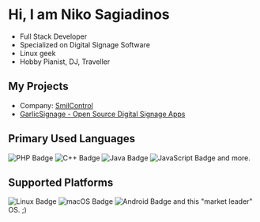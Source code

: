 # Hi, I am Niko Sagiadinos
- Full Stack Developer
- Specialized on Digital Signage Software
- Linux geek 
- Hobby Pianist, DJ, Traveller

## My Projects

- Company:  [SmilControl](http://smil-control.com)
- [GarlicSignage - Open Source Digital Signage Apps](https://github.com/garlic-signage)

## Primary Used Languages
![PHP Badge](https://img.shields.io/badge/PHP-777BB4?style=for-the-badge&logo=php&logoColor=white)
![C++ Badge](https://img.shields.io/badge/C++-00599C?style=for-the-badge&logo=c%2B%2B&logoColor=white)
![Java Badge](https://img.shields.io/badge/Java-ED8B00?style=for-the-badge&logo=java&logoColor=white)
![JavaScript Badge](https://img.shields.io/badge/JavaScript-F7DF1E?style=for-the-badge&logo=javascript&logoColor=black)
and more.

## Supported Platforms
![Linux Badge](https://img.shields.io/badge/Linux-FCC624?style=for-the-badge&logo=linux&logoColor=black)
![macOS Badge](https://img.shields.io/badge/macOS-000000?style=for-the-badge&logo=apple&logoColor=white)
![Android Badge](https://img.shields.io/badge/Android-3DDC84?style=for-the-badge&logo=android&logoColor=white)
and this "market leader" OS. ;)

